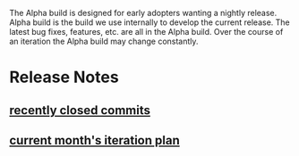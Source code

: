 The Alpha build is designed for early adopters wanting a nightly release. Alpha build is the build we use internally to develop the current release. The latest bug fixes, features, etc. are all in the Alpha build. Over the course of an iteration the Alpha build may change constantly.

# Release Notes 

## [recently closed commits](https://github.com/Microsoft/vscode/issues?utf8=%E2%9C%93&q=is%3Aissue+is%3Aclosed) 

## [current month's iteration plan](https://github.com/Microsoft/vscode/issues?q=is%3Aissue+is%3Aclosed+label%3Aiteration-plan)